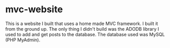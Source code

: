 mvc-website
===========

This is a website I built that uses a home made MVC framework. I built it from the ground up. The only thing I didn't build was the ADODB library I used to add and get posts to the database. The database used was MySQL (PHP MyAdmin).
